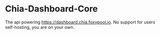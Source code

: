 Chia-Dashboard-Core
======

The api powering https://dashboard.chia.foxypool.io. No support for users self-hosting, you are on your own.
